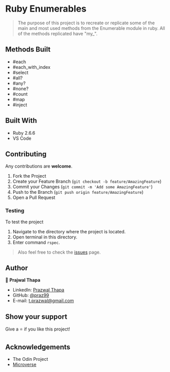# Ruby Enumerables
> The purpose of this project is to recreate or replicate some of the main and most used methods from the Enumerable module in ruby. All of the methods replicated have "my_".

## Methods Built
* #each
* #each_with_index
* #select
* #all?
* #any?
* #none?
* #count
* #map
* #inject

## Built With
* Ruby 2.6.6
* VS Code

## Contributing
Any contributions are **welcome**.
1. Fork the Project
2. Create your Feature Branch (`git checkout -b feature/AmazingFeature`)
3. Commit your Changes (`git commit -m 'Add some AmazingFeature'`)
4. Push to the Branch (`git push origin feature/AmazingFeature`)
5. Open a Pull Request

### Testing
To test the project
1. Navigate to the directory where the project is located.
2. Open terminal in this directory.
3. Enter command `rspec`.

> Also feel free to check the [issues](https://github.com/praz99/ruby-enumerables/issues) page.

## Author

👤 **Prajwal Thapa** 
    
- LinkedIn: [Prazwal Thapa](www.linkedin.com/in/prazwal-thapa/) 
- GitHub: [@praz99](https://github.com/praz99)
- E-mail: t.prazwal@gmail.com

## Show your support

Give a ⭐️ if you like this project!

<!-- ACKNOWLEDGEMENTS -->
## Acknowledgements
* The Odin Project
* [Microverse](https://www.microverse.org/)
